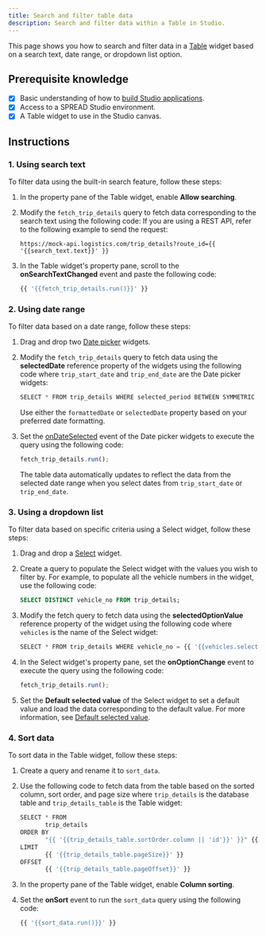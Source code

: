 ```yaml
---
title: Search and filter table data
description: Search and filter data within a Table in Studio.
---
```


<!--
README

For guidance on how to write documenation, see https://dev.stage.spread.ai/docs/contributor/guide.html. Contact Documentation when this document is ready for review.
-->

This page shows you how to search and filter data in a [Table](../reference/widgets/table.md) widget based on a search text, date range, or dropdown list option.

## Prerequisite knowledge

- [x] Basic understanding of how to [build Studio applications](../creating-studio-applications.md).
- [x] Access to a SPREAD Studio environment.
- [x] A Table widget to use in the Studio canvas.

## Instructions

### 1. Using search text

To filter data using the built-in search feature, follow these steps:

1. In the property pane of the Table widget, enable **Allow searching**.
2. Modify the `fetch_trip_details` query to fetch data corresponding to the search text using the following code: If you are using a REST API, refer to the following example to send the request:

   ```
   https://mock-api.logistics.com/trip_details?route_id={{ '{{search_text.text}}' }}
   ```

3. In the Table widget's property pane, scroll to the **onSearchTextChanged** event and paste the following code:

   ```js
   {{ '{{fetch_trip_details.run()}}' }}
   ```


### 2. Using date range

To filter data based on a date range, follow these steps:

1. Drag and drop two [Date picker](../reference/widgets/datepicker.md) widgets.
2. Modify the `fetch_trip_details` query to fetch data using the **selectedDate** reference property of the widgets using the following code where `trip_start_date` and `trip_end_date` are the Date picker widgets:

   ```jsx
   SELECT * FROM trip_details WHERE selected_period BETWEEN SYMMETRIC {{ '{{moment(trip_start_date.selectedDate)}}' }} AND {{ '{{moment(trip_end_date.selectedDate)}}' }} ORDER BY id;
   ```

   Use either the `formattedDate` or `selectedDate` property based on your preferred date formatting.
3. Set the [onDateSelected](../reference/widgets/datepicker.md#ondateselected) event of the Date picker widgets to execute the query using the following code:

   ```jsx
   fetch_trip_details.run();
   ```

   The table data automatically updates to reflect the data from the selected date range when you select dates from `trip_start_date` or `trip_end_date`.

### 3. Using a dropdown list

To filter data based on specific criteria using a Select widget, follow these steps:

1. Drag and drop a [Select](../reference/widgets/select.md) widget.
2. Create a query to populate the Select widget with the values you wish to filter by. For example, to populate all the vehicle numbers in the widget, use the following code:

   ```sql
   SELECT DISTINCT vehicle_no FROM trip_details;
   ```

3. Modify the fetch query to fetch data using the **selectedOptionValue** reference property of the widget using the following code where `vehicles` is the name of the Select widget:

   ```jsx
   SELECT * FROM trip_details WHERE vehicle_no = {{ '{{vehicles.selectedOptionValue}}' }};
   ```

4. In the Select widget's property pane, set the **onOptionChange** event to execute the query using the following code:

   ```jsx
   fetch_trip_details.run();
   ```

5. Set the **Default selected value** of the Select widget to set a default value and load the data corresponding to the default value. For more information, see [Default selected value](../reference/widgets/select.md#default-selected-value-string).

### 4. Sort data

To sort data in the Table widget, follow these steps:

1. Create a query and rename it to `sort_data`.
2. Use the following code to fetch data from the table based on the sorted column, sort order, and page size where `trip_details` is the database table and `trip_details_table` is the Table widget:

   ```jsx
   SELECT * FROM 
          trip_details 
   ORDER BY 
          "{{ '{{trip_details_table.sortOrder.column || 'id'}}' }}" {{ '{{trip_details_table.sortOrder.order !== "desc" ? "" : "DESC"}}' }}
   LIMIT
          {{ '{{trip_details_table.pageSize}}' }}
   OFFSET 
          {{ '{{trip_details_table.pageOffset}}' }}
   ```

3. In the property pane of the Table widget, enable **Column sorting**.
4. Set the **onSort** event to run the `sort_data` query using the following code:

   ```jsx
   {{ '{{sort_data.run()}}' }}
   ```
